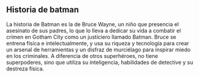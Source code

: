 ## Historia de batman
La historia de Batman es la de Bruce Wayne, un niño que presencia el asesinato de sus padres, lo que lo lleva a dedicar su vida a combatir el crimen en Gotham City como un justiciero llamado Batman. Bruce se entrena física e intelectualmente, y usa su riqueza y tecnología para crear un arsenal de herramientas y un disfraz de murciélago para inspirar miedo en los criminales. A diferencia de otros superhéroes, no tiene superpoderes, sino que utiliza su inteligencia, habilidades de detective y su destreza física. 
